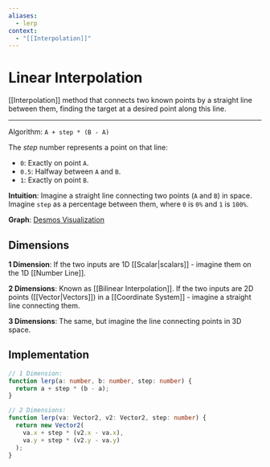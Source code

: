 ```yaml
---
aliases:
  - lerp
context:
  - "[[Interpolation]]"
---
```


# Linear Interpolation

[[Interpolation]] method that connects two known points by a straight line between them, finding the target at a desired point along this line.

---

Algorithm: `A + step * (B - A)`

The _step_ number represents a point on that line:

- `0`: Exactly on point `A`.
- `0.5`: Halfway between `A` and `B`.
- `1`: Exactly on point `B`.

**Intuition**: Imagine a straight line connecting two points (`A` and `B`) in space. Imagine `step` as a percentage between them, where `0` is `0%` and `1` is `100%`.

**Graph**: [Desmos Visualization](https://www.desmos.com/calculator/3qqhmusbzi)

## Dimensions

**1 Dimension**: If the two inputs are 1D [[Scalar|scalars]] - imagine them on the 1D [[Number Line]].

**2 Dimensions**: Known as [[Bilinear Interpolation]]. If the two inputs are 2D points ([[Vector|Vectors]]) in a [[Coordinate System]] - imagine a straight line connecting them.

**3 Dimensions**: The same, but imagine the line connecting points in 3D space.

## Implementation

```typescript
// 1 Dimension:
function lerp(a: number, b: number, step: number) {
  return a + step * (b - a);
}

// 2 Dimensions:
function lerp(va: Vector2, v2: Vector2, step: number) {
  return new Vector2(
    va.x + step * (v2.x - va.x),
    va.y + step * (v2.y - va.y)
  );
}
```
